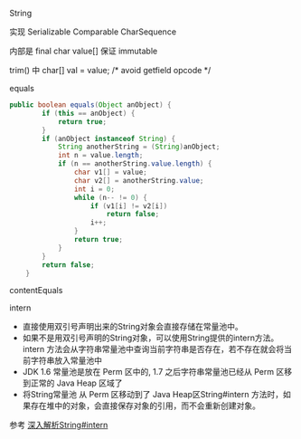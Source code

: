 String

实现 Serializable Comparable<String> CharSequence

内部是 final char value[] 保证 immutable

trim() 中 char[] val = value;    /* avoid getfield opcode */

equals

```Java
public boolean equals(Object anObject) {
        if (this == anObject) {
            return true;
        }
        if (anObject instanceof String) {
            String anotherString = (String)anObject;
            int n = value.length;
            if (n == anotherString.value.length) {
                char v1[] = value;
                char v2[] = anotherString.value;
                int i = 0;
                while (n-- != 0) {
                    if (v1[i] != v2[i])
                        return false;
                    i++;
                }
                return true;
            }
        }
        return false;
    }
```

contentEquals

intern

- 直接使用双引号声明出来的String对象会直接存储在常量池中。
- 如果不是用双引号声明的String对象，可以使用String提供的intern方法。intern 方法会从字符串常量池中查询当前字符串是否存在，若不存在就会将当前字符串放入常量池中
- JDK 1.6 常量池是放在 Perm 区中的, 1.7 之后字符串常量池已经从 Perm 区移到正常的 Java Heap 区域了
- 将String常量池 从 Perm 区移动到了 Java Heap区String#intern 方法时，如果存在堆中的对象，会直接保存对象的引用，而不会重新创建对象。

参考 [深入解析String#intern](https://tech.meituan.com/in_depth_understanding_string_intern.html)


